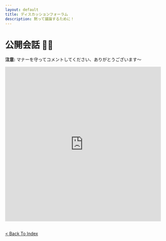 ```yaml
---
layout: default
title: ディスカッションフォーラム
description: 黙って議論するために！
---
```


# 公開会話 🐻‍❄️
**注意:** マナーを守ってコメントしてください、ありがとうございます〜

<iframe src="https://www5.cbox.ws/box/?boxid=950457&boxtag=iB7qgo" width="100%" height="500" allowtransparency="yes" allow="autoplay" frameborder="0" marginheight="0" marginwidth="0" scrolling="auto"></iframe>
<br />
<br />

[< Back To Index](../)
